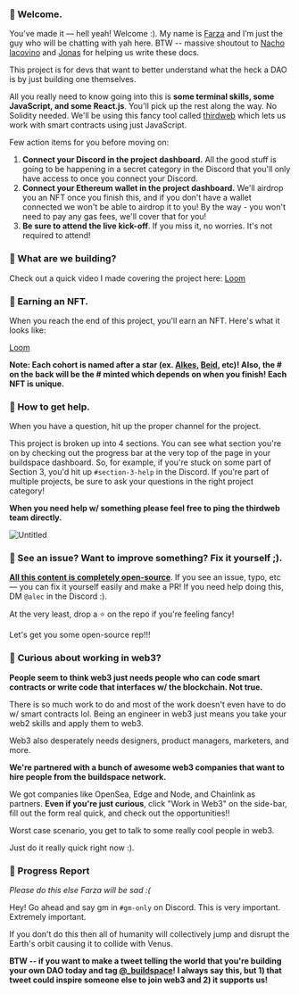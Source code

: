 ### **👋 Welcome.**

You've made it — hell yeah! Welcome :). My name is [Farza](https://twitter.com/FarzaTV) and I’m just the guy who will be chatting with yah here. BTW -- massive shoutout to [Nacho lacovino](https://twitter.com/nachoiacovino) and [Jonas](https://twitter.com/jnsdls) for helping us write these docs. 

This project is for devs that want to better understand what the heck a DAO is by just building one themselves. 

All you really need to know going into this is **some terminal skills, some JavaScript, and some React.js**. You'll pick up the rest along the way. No Solidity needed. We'll be using this fancy tool called [thirdweb](https://thirdweb.com/?utm_source=buildspace) which lets us work with smart contracts using just JavaScript. 

Few action items for you before moving on:

1. **Connect your Discord in the project dashboard.** All the good stuff is going to be happening in a secret category in the Discord that you'll only have access to once you connect your Discord.
2. **Connect your Ethereum wallet in the project dashboard.** We'll airdrop you an NFT once you finish this, and if you don't have a wallet connected we won't be able to airdrop it to you! By the way - you won't need to pay any gas fees, we'll cover that for you!
3. **Be sure to attend the live kick-off**. If you miss it, no worries. It's not required to attend!

### **🤔 What are we building?**
Check out a quick video I made covering the project here:
[Loom](https://www.loom.com/share/e9b6c6fe11fa41f3bf3bdf6ee0683335)

### **💎 Earning an NFT.**

When you reach the end of this project, you'll earn an NFT. Here's what it looks like:

[Loom](https://www.loom.com/share/b315bcdd07cf4e78b9b29806ef931ad2)

**Note: Each cohort is named after a star (ex. [Alkes](https://www.star-facts.com/alkes/), [Beid](https://www.universeguide.com/star/19587/beid), etc)! Also, the # on the back will be the # minted which depends on when you finish! Each NFT is unique.** 

### **🤚 How to get help.**

When you have a question, hit up the proper channel for the project.

This project is broken up into 4 sections. You can see what section you're on by checking out the progress bar at the very top of the page in your buildspace dashboard. So, for example, if you're stuck on some part of Section 3, you'd hit up `#section-3-help` in the Discord. If you're part of multiple projects, be sure to ask your questions in the right project category!

**When you need help w/ something please feel free to ping the thirdweb team directly.**

![Untitled](https://i.imgur.com/mmOargI.png)

### **🤘 See an issue? Want to improve something? Fix it yourself ;).**

**[All this content is completely open-source](https://github.com/buildspace/buildspace-projects)**. If you see an issue, typo, etc — you can fix it yourself easily and make a PR! If you need help doing this, DM `@alec` in the Discord :).

At the very least, drop a ⭐ on the repo if you're feeling fancy!

Let's get you some open-source rep!!!

### 👀 **Curious about working in web3?**

**People seem to think web3 just needs people who can code smart contracts or write code that interfaces w/ the blockchain. Not true.**

There is so much work to do and most of the work doesn't even have to do w/ smart contracts lol. Being an engineer in web3 just means you take your web2 skills and apply them to web3.

Web3 also desperately needs designers, product managers, marketers, and more.

**We're partnered with a bunch of awesome web3 companies that want to hire people from the buildspace network.**

We got companies like OpenSea, Edge and Node, and Chainlink as partners. **Even if you're just curious**, click "Work in Web3" on the side-bar, fill out the form real quick, and check out the opportunities!!

Worst case scenario, you get to talk to some really cool people in web3.

Just do it really quick right now :).

### 🚨 Progress Report

*Please do this else Farza will be sad :(*

Hey! Go ahead and say gm in `#gm-only` on Discord. This is very important. Extremely important.

If you don't do this then all of humanity will collectively jump and disrupt the Earth's orbit causing it to collide with Venus.

**BTW -- if you want to make a tweet telling the world that you're building your own DAO today and tag [@_buildspace](https://twitter.com/_buildspace)! I always say this, but 1) that tweet could inspire someone else to join web3 and 2) it supports us!**
